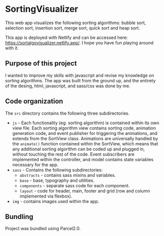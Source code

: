 # SortingVisualizer

This web app visualizes the following sorting algorithms: bubble sort, selection sort, insertion sort, merge sort, quick sort and heap sort.

This app is deployed with Netlify and can be accessed here: https://sortalgovisualizer.netlify.app/. I hope you have fun playing around with it.

## Purpose of this project

I wanted to improve my skills with javascript and revise my knowledge on sorting algorithms. The app was built from the ground up, and the entirety of the desing, html, javascript, and sass/css was done by me.

## Code organization

The ```src``` directory contains the following three subdirectories. 

* ```js``` - Each functionality (eg. sorting algorithm) is contained within its own view file. Each sorting algorithm view contains sorting code, animation generation code, and event publisher for triggering the animations, and extends from the SortView class. Animations are universally handled by the ```animate()``` function contained within the SortView, which means that any additional sorting algorithm can be coded up and plugged in, without touching the rest of the code. Event subscribers are implemented within the controller, and model contains state variables necessary for the app.
* ```sass``` - Contains the following subdirectories:
  * ```abstracts``` - contains sass mixins and variables.
  * ```base``` - base, typography and utilities.
  * ```components``` - separate sass code for each component.
  * ```layout``` - code for header, main, footer and grid (row and column implemented via flexbox).
* ```img``` - contains images used within the app.

## Bundling

Project was bundled using Parcel2.0.
